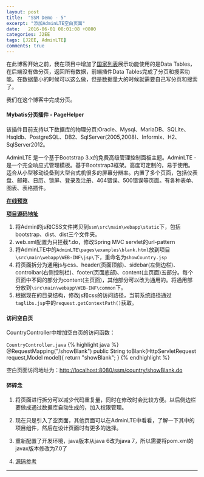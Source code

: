 ```yaml
---
layout: post
title:  "SSM Demo - 5"
excerpt: "添加AdminLTE空白页面"
date:   2016-06-01 08:01:08 +0800
categories: J2EE
tags: [J2EE, AdminLTE]
comments: true
---
```


在此博客开始之前，我在项目中增加了[国家列表](http://localhost:8080/ssm/country/list.do#)展示功能使用的是Data Tables，在后端没有做分页，返回所有数据，前端插件Data Tables完成了分页和搜索功能。在数据量小的时候可以这么做，但是数据量大的时候就需要自己写分页和搜索了。

我们在这个博客中完成分页。

#### Mybatis分页插件 - PageHelper

该插件目前支持以下数据库的物理分页:Oracle、Mysql、MariaDB、SQLite、Hsqldb、PostgreSQL、DB2、SqlServer(2005,2008)、Informix、H2、SqlServer2012。

AdminLTE 是一个基于Bootstrap 3.x的免费高级管理控制面板主题。AdminLTE - 是一个完全响应式管理模板。基于Bootstrap3框架。高度可定制的，易于使用。适合从小型移动设备到大型台式机很多的屏幕分辨率。内置了多个页面，包括仪表盘、邮箱、日历、锁屏、登录及注册、404错误、500错误等页面。有各种表单、图表、表格插件。

**[在线预览](http://almsaeedstudio.com/preview/)**

**[项目源码地址](https://github.com/almasaeed2010/AdminLTE)**

1. 将Admin的js和CSS文件拷贝到`ssm\src\main\webapp\static`下，包括bootstrap、dist、dist三个文件夹。
2. web.xml配置为只拦截*.do，修改Spring MVC servlet的url-pattern
3. 将AdminLTE中的`AdminLTE\pages\examples\blank.html`放到项目`\src\main\webapp\WEB-INF\jsp\`下，重命名为`showCountry.jsp`
4. 将页面拆分为通用js与css、header(页面顶部)、sidebar(左侧边栏)、controlbar(右侧控制栏)、footer(页面底部)、content(主页面)五部分。每个页面中不同的部分为content(主页面)，其他部分可以改为通用的。将通用部分放到`\src\main\webapp\WEB-INF\common`下。
5. 根据现在的目录结构，修改js和css的访问路径，当前系统路径通过`taglibs.jsp`中的`request.getContextPath()`获取。

#### 访问空白页

CountryController中增加空白页的访问函数：

`CountryController.java`
{% highlight java %}
@RequestMapping("/showBlank")
public String toBlank(HttpServletRequest request,Model model){
  return "showBlank";
}
{% endhighlight %}

空白页面访问地址为：[http://localhost:8080/ssm/country/showBlank.do](http://localhost:8080/ssm/country/showBlank.do)

#### 碎碎念

1. 将页面进行拆分可以减少代码重复量，同时在修改时会比较方便。以后侧边栏要做成通过数据库自动生成的，加入权限管理。

2. 现在只是引入了空页面，其他页面可以在AdminLTE中看看，了解一下其中的项目组件，然后在设计页面时有更多的选择。

2. 重新配置了开发环境，java版本从java 6改为java 7，所以需要将pom.xml的javax版本修改为7.0了

3. [源码参考](https://github.com/jiangpz/ssm/commit/81204bf74d68b826917201f7d1a0dd4bb91ad067)


-------
